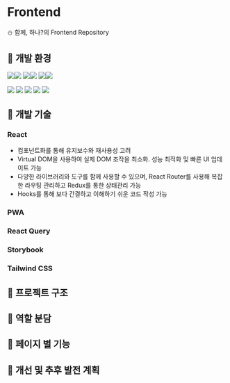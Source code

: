 # Frontend

⛄ 함께, 하나?의 Frontend Repository

## 🚀 개발 환경
<img src="https://img.shields.io/badge/React-61DAFB?style=flat-square&logo=React&logoColor=white"/><img src="https://img.shields.io/badge/18.3.1-515151?style=flat-square">
<img src="https://img.shields.io/badge/npm-CB3837?style=flat-square&logo=npm&logoColor=white"/><img src="https://img.shields.io/badge/10.7.0-515151?style=flat-square">
<img src="https://img.shields.io/badge/Node.js-5FA04E?style=flat-square&logo=Node.js&logoColor=white"/><img src="https://img.shields.io/badge/20.14.0-515151?style=flat-square">

<img src="https://img.shields.io/badge/Storybook-FF4785?style=flat-square&logo=Storybook&logoColor=white"/> <img src="https://img.shields.io/badge/React Query-FF4154?style=flat-square&logo=React Query&logoColor=white"/> <img src="https://img.shields.io/badge/Tailwind CSS-06B6D4?style=flat-square&logo=Tailwind CSS&logoColor=white"/> <img src="https://img.shields.io/badge/PWA-5A0FC8?style=flat-square&logo=PWA&logoColor=white"/> <img src="https://img.shields.io/badge/Vercel-000000?style=flat-square&logo=Vercel&logoColor=white"/>

## 🚃 개발 기술
### React
- 컴포넌트화를 통해 유지보수와 재사용성 고려
- Virtual DOM을 사용하여 실제 DOM 조작을 최소화. 성능 최적화 및 빠른 UI 업데이트 가능
- 다양한 라이브러리와 도구를 함께 사용할 수 있으며, React Router를 사용해 복잡한 라우팅 관리하고 Redux를 통한 상태관리 가능
- Hooks를 통해 보다 간결하고 이해하기 쉬운 코드 작성 가능
### PWA
### React Query
### Storybook
### Tailwind CSS
### 

## 🌱 프로젝트 구조

## 🌼 역할 분담

## 🎃 페이지 별 기능

## 🐸 개선 및 추후 발전 계획
